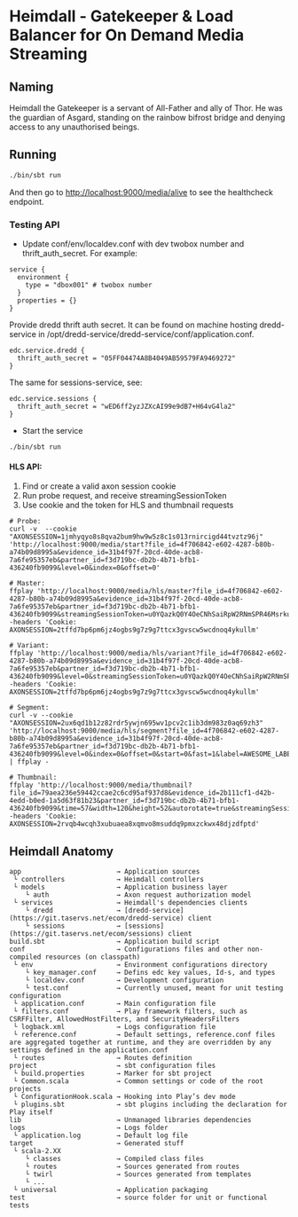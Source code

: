 # Heimdall - Gatekeeper &amp; Load Balancer for On Demand Media Streaming

## Naming
Heimdall the Gatekeeper is a servant of All-Father and ally of Thor. He was the guardian of Asgard, standing on the rainbow bifrost bridge and denying access to any unauthorised beings.

## Running

```bash
./bin/sbt run
```

And then go to <http://localhost:9000/media/alive> to see the healthcheck endpoint.


### Testing API
* Update conf/env/localdev.conf with dev twobox number and thrift_auth_secret. For example:
```
service {
  environment {
    type = "dbox001" # twobox number
  }
  properties = {}
}
```
Provide dredd thrift auth secret.
It can be found on machine hosting dredd-service in /opt/dredd-service/dredd-service/conf/application.conf.
```
edc.service.dredd {
  thrift_auth_secret = "05FF04474A8B4049AB59579FA9469272"
}
```
The same for sessions-service, see:
```
edc.service.sessions {
  thrift_auth_secret = "wED6ff2yzJZXcAI99e9dB7+H64vG4la2"
}
```
* Start the service
```
./bin/sbt run
```

#### HLS API:

1. Find or create a valid axon session cookie
2. Run probe request, and receive streamingSessionToken 
3. Use cookie and the token for HLS and thumbnail requests

```
# Probe:
curl -v  --cookie "AXONSESSION=1jmhyqyo8s8qva2bum9hw9w5z8c1s013rnircigd44tvztz96j" 'http://localhost:9000/media/start?file_id=4f706842-e602-4287-b80b-a74b09d8995a&evidence_id=31b4f97f-20cd-40de-acb8-7a6fe95357eb&partner_id=f3d719bc-db2b-4b71-bfb1-436240fb9099&level=0&index=0&offset=0' 

# Master:
ffplay 'http://localhost:9000/media/hls/master?file_id=4f706842-e602-4287-b80b-a74b09d8995a&evidence_id=31b4f97f-20cd-40de-acb8-7a6fe95357eb&partner_id=f3d719bc-db2b-4b71-bfb1-436240fb9099&streamingSessionToken=u0YQazkQ0Y4OeCNhSaiRpW2RNmSPR46MsrkuNcJv5Oo='  -headers 'Cookie: AXONSESSION=2tffd7bp6pm6jz4ogbs9g7z9g7ttcx3gvscw5wcdnoq4ykullm'

# Variant:
ffplay 'http://localhost:9000/media/hls/variant?file_id=4f706842-e602-4287-b80b-a74b09d8995a&evidence_id=31b4f97f-20cd-40de-acb8-7a6fe95357eb&partner_id=f3d719bc-db2b-4b71-bfb1-436240fb9099&level=0&streamingSessionToken=u0YQazkQ0Y4OeCNhSaiRpW2RNmSPR46MsrkuNcJv5Oo='  -headers 'Cookie: AXONSESSION=2tffd7bp6pm6jz4ogbs9g7z9g7ttcx3gvscw5wcdnoq4ykullm'

# Segment:
curl -v --cookie "AXONSESSION=2ux6qd1b12z82rdr5ywjn695wv1pcv2c1ib3dm983z0aq69zh3" 'http://localhost:9000/media/hls/segment?file_id=4f706842-e602-4287-b80b-a74b09d8995a&evidence_id=31b4f97f-20cd-40de-acb8-7a6fe95357eb&partner_id=f3d719bc-db2b-4b71-bfb1-436240fb9099&level=0&index=0&offset=0&start=0&fast=1&label=AWESOME_LABEL&streamingSessionToken=u0YQazkQ0Y4OeCNhSaiRpW2RNmSPR46MsrkuNcJv5Oo=' | ffplay -

# Thumbnail:
ffplay 'http://localhost:9000/media/thumbnail?file_id=79aea236e59442ccae2c6cd95af937d8&evidence_id=2b111cf1-d42b-4edd-b0ed-1a5d63f81b23&partner_id=f3d719bc-db2b-4b71-bfb1-436240fb9099&time=57&width=120&height=52&autorotate=true&streamingSessionToken=u0YQazkQ0Y4OeCNhSaiRpW2RNmSPR46MsrkuNcJv5Oo=' -headers 'Cookie: AXONSESSION=2rvqb4wcqh3xubuaea8xqmvo8msuddq9pmxzckwx48djzdfptd'

```

## Heimdall Anatomy
```
app                        → Application sources
 └ controllers             → Heimdall controllers
 └ models                  → Application business layer
    └ auth                 → Axon request authorization model
 └ services                → Heimdall's dependencies clients 
    └ dredd                → [dredd-service](https://git.taservs.net/ecom/dredd-service) client 
    └ sessions             → [sessions](https://git.taservs.net/ecom/sessions) client 
build.sbt                  → Application build script
conf                       → Configurations files and other non-compiled resources (on classpath)
 └ env                     → Environment configurations directory
    └ key_manager.conf     → Defins edc key values, Id-s, and types
    └ localdev.conf        → Development configuration
    └ test.conf            → Currently unused, meant for unit testing configuration
 └ application.conf        → Main configuration file
 └ filters.conf            → Play framework filters, such as CSRFFilter, AllowedHostFilters, and SecurityHeadersFilters
 └ logback.xml             → Logs configuration file
 └ reference.conf          → Default settings, reference.conf files are aggregated together at runtime, and they are overridden by any settings defined in the application.conf
 └ routes                  → Routes definition
project                    → sbt configuration files
 └ build.properties        → Marker for sbt project
 └ Common.scala            → Common settings or code of the root projects
 └ ConfigurationHook.scala → Hooking into Play’s dev mode
 └ plugins.sbt             → sbt plugins including the declaration for Play itself
lib                        → Unmanaged libraries dependencies
logs                       → Logs folder
 └ application.log         → Default log file
target                     → Generated stuff
 └ scala-2.XX
    └ classes              → Compiled class files
    └ routes               → Sources generated from routes
    └ twirl                → Sources generated from templates
    └ ...
 └ universal               → Application packaging
test                       → source folder for unit or functional tests
```
